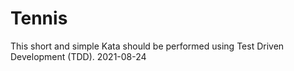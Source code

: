# Tennis
This short and simple Kata should be performed using Test Driven Development (TDD).
2021-08-24
